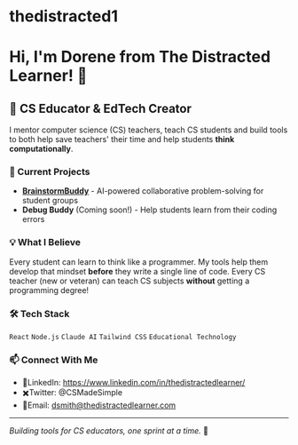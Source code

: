 # thedistracted1

# Hi, I'm Dorene from The Distracted Learner! 👋

## 🧠 CS Educator & EdTech Creator

I mentor computer science (CS) teachers, teach CS students and build tools to both help save teachers' their time and help students **think computationally**.

### 🚀 Current Projects
- **[BrainstormBuddy](https://github.com/you/brainstormbuddy)** - AI-powered collaborative problem-solving for student groups
- **Debug Buddy** (Coming soon!) - Help students learn from their coding errors

### 💡 What I Believe
Every student can learn to think like a programmer. My tools help them develop that mindset **before** they write a single line of code.
Every CS teacher (new or veteran) can teach CS subjects **without** getting a programming degree! 

### 🛠️ Tech Stack
`React` `Node.js` `Claude AI` `Tailwind CSS` `Educational Technology`

### 📫 Connect With Me
- 📔LinkedIn: https://www.linkedin.com/in/thedistractedlearner/
- ✖️Twitter: @CSMadeSimple
- 📧Email: dsmith@thedistractedlearner.com
---

*Building tools for CS educators, one sprint at a time.* 🚀
